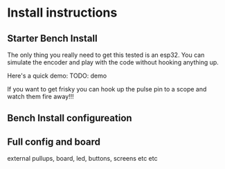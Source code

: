 # Install instructions

## Starter Bench Install

The only thing you really need to get this tested is an esp32.  You can simulate the encoder and play with the code without hooking anything up.

Here's a quick demo: TODO: demo

If you want to get frisky you can hook up the pulse pin to a scope and watch them fire away!!!

## Bench Install configureation


## Full config and board

external pullups, board, led, buttons, screens etc etc
